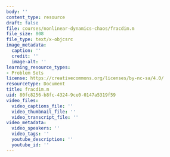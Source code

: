 ```yaml
---
body: ''
content_type: resource
draft: false
file: courses/nonlinear-dynamics-chaos/fracdim.m
file_size: 808
file_type: text/x-objcsrc
image_metadata:
  caption: ''
  credit: ''
  image-alt: ''
learning_resource_types:
- Problem Sets
license: https://creativecommons.org/licenses/by-nc-sa/4.0/
resourcetype: Document
title: fracdim.m
uid: 80fc8256-b8fc-4324-9ce0-0147a5319f59
video_files:
  video_captions_file: ''
  video_thumbnail_file: ''
  video_transcript_file: ''
video_metadata:
  video_speakers: ''
  video_tags: ''
  youtube_description: ''
  youtube_id: ''
---
```

